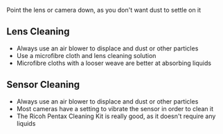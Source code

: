 Point the lens or camera down, as you don't want dust to settle on it

## Lens Cleaning

- Always use an air blower to displace and dust or other particles
- Use a microfibre cloth and lens cleaning solution
- Microfibre cloths with a looser weave are better at absorbing liquids

## Sensor Cleaning

- Always use an air blower to displace and dust or other particles
- Most cameras have a setting to vibrate the sensor in order to clean it
- The Ricoh Pentax Cleaning Kit is really good, as it doesn't require any liquids